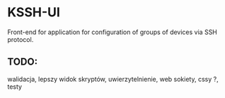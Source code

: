 # KSSH-UI
Front-end for application for configuration of groups of devices via SSH protocol.

## TODO:

walidacja,
lepszy widok skryptów,
uwierzytelnienie,
web sokiety, 
cssy ?, 
testy
